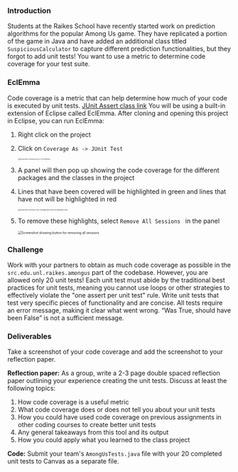 ### Introduction

Students at the Raikes School have recently started work on prediction algorithms for the popular Among Us game. They have replicated a portion of the game in Java and have added an additional class titled `SuspiciousCalculator` to capture different prediction functionalities, but they forgot to add unit tests! You want to use a metric to determine code coverage for your test suite.

### EclEmma

Code coverage is a metric that can help determine how much of your code is executed by unit tests. [JUnit Assert class link](http://junit.sourceforge.net/javadoc/org/junit/Assert.html) You will be using a built-in extension of Eclipse called EclEmma. After cloning and opening this project in Eclipse, you can run EclEmma:

1. Right click on the project

2. Click on `Coverage As -> JUnit Test`

   <img src="../images/Step2.png" alt="Screenshot showing how to run EclEmma" style="zoom:25%;" />

3. A panel will then pop up showing the code coverage for the different packages and the classes in the project

4. Lines that have been covered will be highlighted in green and lines that have not will be highlighted in red

   <img src="../images/Step4.png" alt="Screenshot showing code coverage percents and red/green lines" style="zoom:25%;" />

5. To remove these highlights, select `Remove All Sessions ` in the panel

   <img src="../images/Step5.png" alt="Screenshot showing button for removing all sessions" style="zoom:50%;" />

### Challenge

Work with your partners to obtain as much code coverage as possible in the `src.edu.unl.raikes.amongus` part of the codebase. However, you are allowed only 20 unit tests! Each unit test must abide by the traditional best practices for unit tests, meaning you cannot use loops or other strategies to effectively violate the "one assert per unit test" rule. Write unit tests that test very specific pieces of functionality and are concise. All tests require an error message, making it clear what went wrong. “Was True, should have been False” is not a sufficient message.

### Deliverables

Take a screenshot of your code coverage and add the screenshot to your reflection paper.


**Reflection paper:** As a group, write a 2-3 page double spaced reflection paper outlining your experience creating the unit tests. Discuss at least the following topics:

1. How code coverage is a useful metric
2. What code coverage does or does not tell you about your unit tests
3. How you could have used code coverage on previous assignments in other coding courses to create better unit tests
4. Any general takeaways from this tool and its output
5. How you could apply what you learned to the class project


**Code:** Submit your team's `AmongUsTests.java` file with your 20 completed unit tests to Canvas as a separate file.
